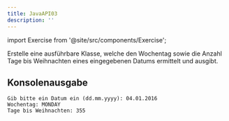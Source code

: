 ```yaml
---
title: JavaAPI03
description: ''
---
```


import Exercise from '@site/src/components/Exercise';

Erstelle eine ausführbare Klasse, welche den Wochentag sowie die Anzahl Tage
bis Weihnachten eines eingegebenen Datums ermittelt und ausgibt.

## Konsolenausgabe

```console
Gib bitte ein Datum ein (dd.mm.yyyy): 04.01.2016
Wochentag: MONDAY
Tage bis Weihnachten: 355
```

<Exercise pullRequest="32" branchSuffix="java-api/03" />
